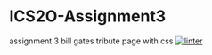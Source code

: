 # ICS2O-Assignment3
assignment 3 bill gates tribute page with css
 [![linter](https://github.com/<Laura-Jin>/<ICS2O-Assignment3>/workflows/linter/badge.svg)](https://github.com/marketplace/actions/super-linter)
